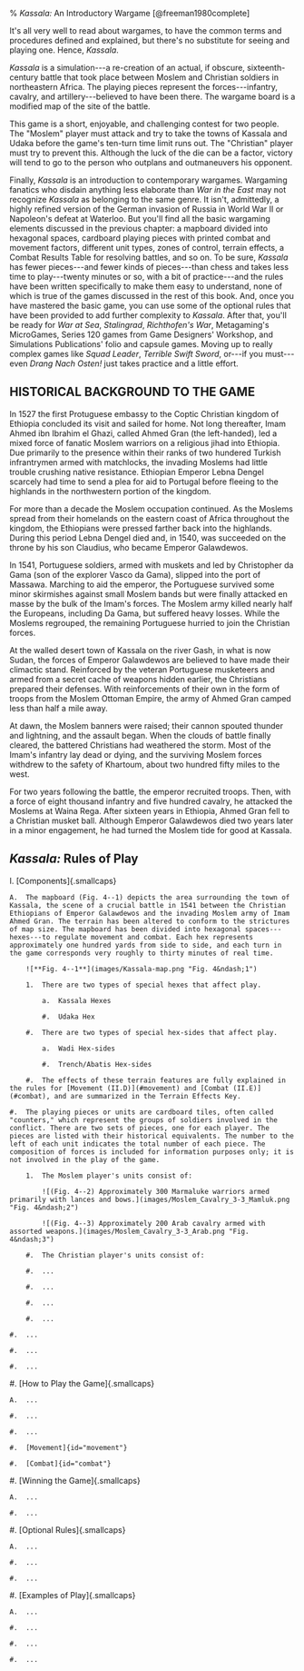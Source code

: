 % *Kassala:* An Introductory Wargame [@freeman1980complete]

It's all very well to read about wargames, to have the common terms and procedures defined and explained, but there's no substitute for seeing and playing one. Hence, *Kassala*.

*Kassala* is a simulation---a re-creation of an actual, if obscure, sixteenth-century battle that took place between Moslem and Christian soldiers in northeastern Africa. The playing pieces represent the forces---infantry, cavalry, and artillery---believed to have been there. The wargame board is a modified map of the site of the battle.

This game is a short, enjoyable, and challenging contest for two people. The "Moslem" player must attack and try to take the towns of Kassala and Udaka before the game's ten-turn time limit runs out. The "Christian" player must try to prevent this. Although the luck of the die can be a factor, victory will tend to go to the person who outplans and outmaneuvers his opponent.

Finally, *Kassala* is an introduction to contemporary wargames. Wargaming fanatics who disdain anything less elaborate than *War in the East* may not recognize *Kassala* as belonging to the same genre. It isn't, admittedly, a highly refined version of the German invasion of Russia in World War II or Napoleon's defeat at Waterloo. But you'll find all the basic wargaming elements discussed in the previous chapter: a mapboard divided into hexagonal spaces, cardboard playing pieces with printed combat and movement factors, different unit types, zones of control, terrain effects, a Combat Results Table for resolving battles, and so on. To be sure, *Kassala* has fewer pieces---and fewer kinds of pieces---than chess and takes less time to play---twenty minutes or so, with a bit of practice---and the rules have been written specifically to make them easy to understand, none of which is true of the games discussed in the rest of this book. And, once you have mastered the basic game, you can use some of the optional rules that have been provided to add further complexity to *Kassala*. After that, you'll be ready for *War at Sea*, *Stalingrad*, *Richthofen's War*, Metagaming's MicroGames, Series 120 games from Game Designers' Workshop, and Simulations Publications' folio and capsule games. Moving up to really complex games like *Squad Leader*, *Terrible Swift Sword*, or---if you must---even *Drang Nach Osten!* just takes practice and a little effort.

## HISTORICAL BACKGROUND TO THE GAME

In 1527 the first Protuguese embassy to the Coptic Christian kingdom of Ethiopia concluded its visit and sailed for home. Not long thereafter, Imam Ahmed ibn Ibrahim el Ghazi, called Ahmed Gran (the left-handed), led a mixed force of fanatic Moslem warriors on a religious jihad into Ethiopia. Due primarily to the presence within their ranks of two hundered Turkish infrantrymen armed with matchlocks, the invading Moslems had little trouble crushing native resistance. Ethiopian Emperor Lebna Dengel scarcely had time to send a plea for aid to Portugal before fleeing to the highlands in the northwestern portion of the kingdom.

For more than a decade the Moslem occupation continued. As the Moslems spread from their homelands on the eastern coast of Africa throughout the kingdom, the Ethiopians were pressed farther back into the highlands. During this period Lebna Dengel died and, in 1540, was succeeded on the throne by his son Claudius, who became Emperor Galawdewos.

In 1541, Portuguese soldiers, armed with muskets and led by Christopher da Gama (son of the explorer Vasco da Gama), slipped into the port of Massawa. Marching to aid the emperor, the Portuguese survived some minor skirmishes against small Moslem bands but were finally attacked en masse by the bulk of the Imam's forces. The Moslem army killed nearly half the Europeans, including Da Gama, but suffered heavy losses. While the Moslems regrouped, the remaining Portuguese hurried to join the Christian forces.

At the walled desert town of Kassala on the river Gash, in what is now Sudan, the forces of Emperor Galawdewos are believed to have made their climactic stand. Reinforced by the veteran Portuguese musketeers and armed from a secret cache of weapons hidden earlier, the Christians prepared their defenses. With reinforcements of their own in the form of troops from the Moslem Ottoman Empire, the army of Ahmed Gran camped less than half a mile away.

At dawn, the Moslem banners were raised; their cannon spouted thunder and lightning, and the assault began. When the clouds of battle finally cleared, the battered Christians had weathered the storm. Most of the Imam's infantry lay dead or dying, and the surviving Moslem forces withdrew to the safety of Khartoum, about two hundred fifty miles to the west.

For two years following the battle, the emperor recruited troops. Then, with a force of eight thousand infantry and five hundred cavalry, he attacked the Moslems at Waina Rega. After sixteen years in Ethiopia, Ahmed Gran fell to a Christian musket ball. Although Emperor Galawdewos died two years later in a minor engagement, he had turned the Moslem tide for good at Kassala.

## *Kassala:* Rules of Play

I.  [Components]{.smallcaps}

    A.  The mapboard (Fig. 4--1) depicts the area surrounding the town of Kassala, the scene of a crucial battle in 1541 between the Christian Ethiopians of Emperor Galawdewos and the invading Moslem army of Imam Ahmed Gran. The terrain has been altered to conform to the strictures of map size. The mapboard has been divided into hexagonal spaces---hexes---to regulate movement and combat. Each hex represents approximately one hundred yards from side to side, and each turn in the game corresponds very roughly to thirty minutes of real time.

        ![**Fig. 4--1**](images/Kassala-map.png "Fig. 4&ndash;1")

        1.  There are two types of special hexes that affect play.

            a.  Kassala Hexes

            #.  Udaka Hex

        #.  There are two types of special hex-sides that affect play.

            a.  Wadi Hex-sides

            #.  Trench/Abatis Hex-sides

        #.  The effects of these terrain features are fully explained in the rules for [Movement (II.D)](#movement) and [Combat (II.E)](#combat), and are summarized in the Terrain Effects Key.

    #.  The playing pieces or units are cardboard tiles, often called "counters," which represent the groups of soldiers involved in the conflict. There are two sets of pieces, one for each player. The pieces are listed with their historical equivalents. The number to the left of each unit indicates the total number of each piece. The composition of forces is included for information purposes only; it is not involved in the play of the game.

        1.  The Moslem player's units consist of:

            ![(Fig. 4--2) Approximately 300 Marmaluke warriors armed primarily with lances and bows.](images/Moslem_Cavalry_3-3_Mamluk.png "Fig. 4&ndash;2")

            ![(Fig. 4--3) Approximately 200 Arab cavalry armed with assorted weapons.](images/Moslem_Cavalry_3-3_Arab.png "Fig. 4&ndash;3")

        #.  The Christian player's units consist of:

        #.  ...

        #.  ...

        #.  ...

        #.  ...

    #.  ...

    #.  ...

    #.  ...

#.  [How to Play the Game]{.smallcaps}

    A.  ...

    #.  ...

    #.  ...

    #.  [Movement]{id="movement"}

    #.  [Combat]{id="combat"}

#.  [Winning the Game]{.smallcaps}

    A.  ...

    #.  ...

#.  [Optional Rules]{.smallcaps}

    A.  ...

    #.  ...

    #.  ...

#.  [Examples of Play]{.smallcaps}

    A.  ...

    #.  ...

    #.  ...

    #.  ...
